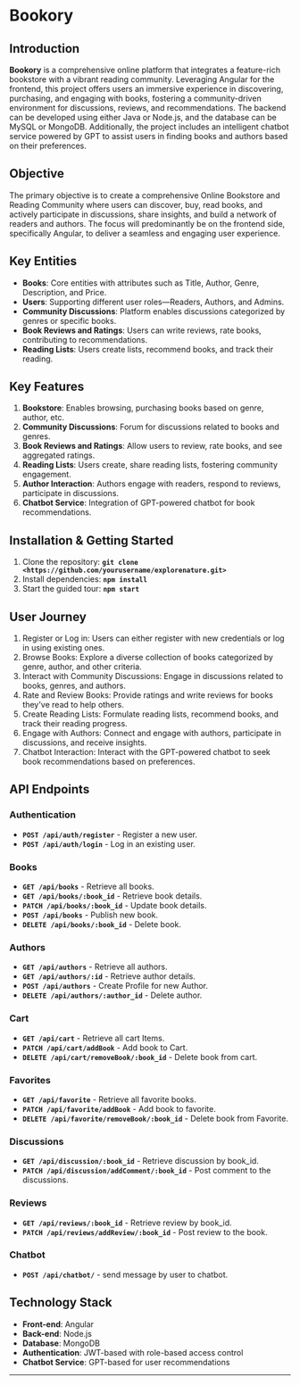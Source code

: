 # Bookory 

## Introduction

**Bookory** is a comprehensive online platform that integrates a feature-rich bookstore with a vibrant reading community. Leveraging Angular for the frontend, this project offers users an immersive experience in discovering, purchasing, and engaging with books, fostering a community-driven environment for discussions, reviews, and recommendations. The backend can be developed using either Java or Node.js, and the database can be MySQL or MongoDB. Additionally, the project includes an intelligent chatbot service powered by GPT to assist users in finding books and authors based on their preferences.

## Objective

The primary objective is to create a comprehensive Online Bookstore and Reading Community where users can discover, buy, read books, and actively participate in discussions, share insights, and build a network of readers and authors. The focus will predominantly be on the frontend side, specifically Angular, to deliver a seamless and engaging user experience.

## Key Entities

- **Books**: Core entities with attributes such as Title, Author, Genre, Description, and Price.
- **Users**: Supporting different user roles—Readers, Authors, and Admins.
- **Community Discussions**: Platform enables discussions categorized by genres or specific books.
- **Book Reviews and Ratings**: Users can write reviews, rate books, contributing to recommendations.
- **Reading Lists**: Users create lists, recommend books, and track their reading.

## Key Features

1. **Bookstore**: Enables browsing, purchasing books based on genre, author, etc.
2. **Community Discussions**: Forum for discussions related to books and genres.
3. **Book Reviews and Ratings**: Allow users to review, rate books, and see aggregated ratings.
4. **Reading Lists**: Users create, share reading lists, fostering community engagement.
5. **Author Interaction**: Authors engage with readers, respond to reviews, participate in discussions.
6. **Chatbot Service**: Integration of GPT-powered chatbot for book recommendations.
## **Installation & Getting Started**

1. Clone the repository: **`git clone <https://github.com/yourusername/explorenature.git>`**
2. Install dependencies: **`npm install`**
3. Start the guided tour: **`npm start`**

 ## **User Journey**
1. Register or Log in: Users can either register with new credentials or log in using existing ones.
2. Browse Books: Explore a diverse collection of books categorized by genre, author, and other criteria.
3. Interact with Community Discussions: Engage in discussions related to books, genres, and authors.
4. Rate and Review Books: Provide ratings and write reviews for books they've read to help others.
5. Create Reading Lists: Formulate reading lists, recommend books, and track their reading progress.
6. Engage with Authors: Connect and engage with authors, participate in discussions, and receive insights.
7. Chatbot Interaction: Interact with the GPT-powered chatbot to seek book recommendations based on preferences.


## **API Endpoints**

### **Authentication**

- **`POST /api/auth/register`** - Register a new user.
- **`POST /api/auth/login`** - Log in an existing user.

### **Books**

- **`GET /api/books`** - Retrieve all books.
- **`GET /api/books/:book_id`** - Retrieve book details.
- **`PATCH /api/books/:book_id`** - Update book details.
- **`POST /api/books`** - Publish new book.
- **`DELETE /api/books/:book_id`** - Delete book.


### **Authors**

- **`GET /api/authors`** - Retrieve all authors.
- **`GET /api/authors/:id`** - Retrieve author details.
- **`POST /api/authors`** - Create Profile for new Author.
- **`DELETE /api/authors/:author_id`** - Delete author.


### **Cart**

- **`GET /api/cart`** - Retrieve all cart Items.
- **`PATCH /api/cart/addBook`** - Add book to Cart.
- **`DELETE /api/cart/removeBook/:book_id`** - Delete book from cart.

### **Favorites**

- **`GET /api/favorite`** - Retrieve all favorite books.
- **`PATCH /api/favorite/addBook`** - Add book to favorite.
- **`DELETE /api/favorite/removeBook/:book_id`** - Delete book from Favorite.

### **Discussions**

- **`GET /api/discussion/:book_id`** - Retrieve discussion by book_id.
- **`PATCH /api/discussion/addComment/:book_id`** - Post comment to the discussions.

### **Reviews**

- **`GET /api/reviews/:book_id`** - Retrieve review by book_id.
- **`PATCH /api/reviews/addReview/:book_id`** - Post review to the book.

### **Chatbot**

- **`POST /api/chatbot/`** - send message by user to chatbot.







## Technology Stack

- **Front-end**: Angular
- **Back-end**: Node.js
- **Database**: MongoDB
- **Authentication**: JWT-based with role-based access control
- **Chatbot Service**: GPT-based for user recommendations

---
